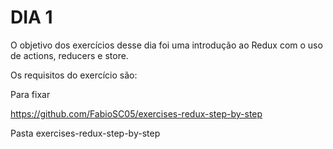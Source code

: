 # DIA 1

O objetivo dos exercícios desse dia foi uma introdução ao Redux com o uso de actions, reducers e store.

Os requisitos do exercício são:

Para fixar

https://github.com/FabioSC05/exercises-redux-step-by-step

Pasta exercises-redux-step-by-step
